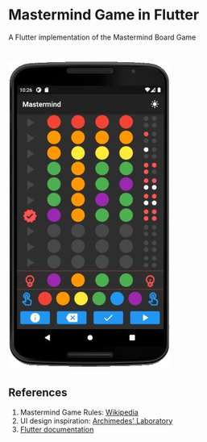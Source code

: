 # Mastermind Game in Flutter
A Flutter implementation of the Mastermind Board Game
#
<img align="center" src="mastermind.jpg" alt="Mastermind Game Screen">

#
## References
1. Mastermind Game Rules: [Wikipedia](https://en.wikipedia.org/wiki/Mastermind_(board_game))
2. UI design inspiration: [Archimedes' Laboratory](https://www.archimedes-lab.org/mastermind.html)
3. [Flutter documentation](https://flutter.dev/docs)

